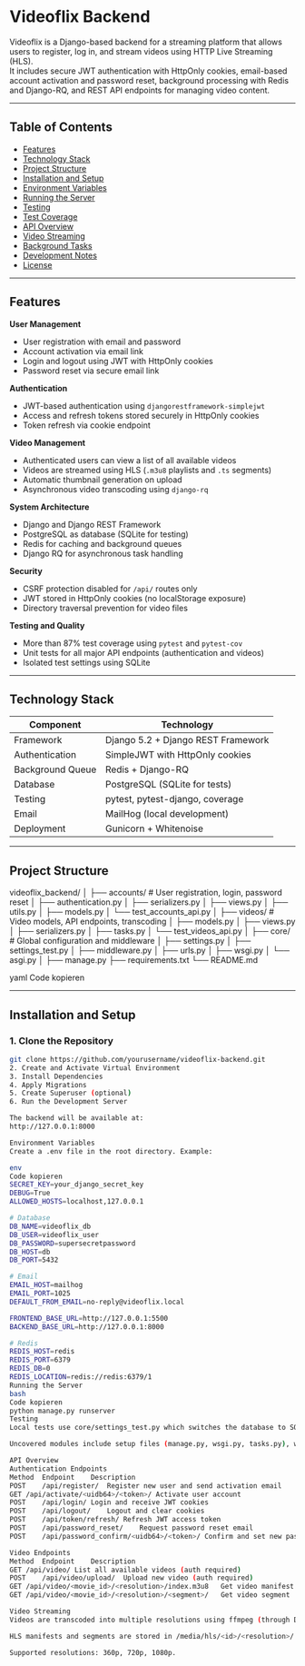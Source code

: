 # Videoflix Backend

Videoflix is a Django-based backend for a streaming platform that allows users to register, log in, and stream videos using HTTP Live Streaming (HLS).  
It includes secure JWT authentication with HttpOnly cookies, email-based account activation and password reset, background processing with Redis and Django-RQ, and REST API endpoints for managing video content.

---

## Table of Contents

- [Features](#features)
- [Technology Stack](#technology-stack)
- [Project Structure](#project-structure)
- [Installation and Setup](#installation-and-setup)
- [Environment Variables](#environment-variables)
- [Running the Server](#running-the-server)
- [Testing](#testing)
- [Test Coverage](#test-coverage)
- [API Overview](#api-overview)
- [Video Streaming](#video-streaming)
- [Background Tasks](#background-tasks)
- [Development Notes](#development-notes)
- [License](#license)

---

## Features

**User Management**
- User registration with email and password
- Account activation via email link
- Login and logout using JWT with HttpOnly cookies
- Password reset via secure email link

**Authentication**
- JWT-based authentication using `djangorestframework-simplejwt`
- Access and refresh tokens stored securely in HttpOnly cookies
- Token refresh via cookie endpoint

**Video Management**
- Authenticated users can view a list of all available videos
- Videos are streamed using HLS (`.m3u8` playlists and `.ts` segments)
- Automatic thumbnail generation on upload
- Asynchronous video transcoding using `django-rq`

**System Architecture**
- Django and Django REST Framework
- PostgreSQL as database (SQLite for testing)
- Redis for caching and background queues
- Django RQ for asynchronous task handling

**Security**
- CSRF protection disabled for `/api/` routes only
- JWT stored in HttpOnly cookies (no localStorage exposure)
- Directory traversal prevention for video files

**Testing and Quality**
- More than 87% test coverage using `pytest` and `pytest-cov`
- Unit tests for all major API endpoints (authentication and videos)
- Isolated test settings using SQLite

---

## Technology Stack

| Component | Technology |
|------------|-------------|
| Framework | Django 5.2 + Django REST Framework |
| Authentication | SimpleJWT with HttpOnly cookies |
| Background Queue | Redis + Django-RQ |
| Database | PostgreSQL (SQLite for tests) |
| Testing | pytest, pytest-django, coverage |
| Email | MailHog (local development) |
| Deployment | Gunicorn + Whitenoise |

---

## Project Structure

videoflix_backend/
│
├── accounts/ # User registration, login, password reset
│ ├── authentication.py
│ ├── serializers.py
│ ├── views.py
│ ├── utils.py
│ ├── models.py
│ └── test_accounts_api.py
│
├── videos/ # Video models, API endpoints, transcoding
│ ├── models.py
│ ├── views.py
│ ├── serializers.py
│ ├── tasks.py
│ └── test_videos_api.py
│
├── core/ # Global configuration and middleware
│ ├── settings.py
│ ├── settings_test.py
│ ├── middleware.py
│ ├── urls.py
│ ├── wsgi.py
│ └── asgi.py
│
├── manage.py
├── requirements.txt
└── README.md

yaml
Code kopieren

---

## Installation and Setup

### 1. Clone the Repository
```bash
git clone https://github.com/yourusername/videoflix-backend.git
2. Create and Activate Virtual Environment
3. Install Dependencies
4. Apply Migrations
5. Create Superuser (optional)
6. Run the Development Server

The backend will be available at:
http://127.0.0.1:8000

Environment Variables
Create a .env file in the root directory. Example:

env
Code kopieren
SECRET_KEY=your_django_secret_key
DEBUG=True
ALLOWED_HOSTS=localhost,127.0.0.1

# Database
DB_NAME=videoflix_db
DB_USER=videoflix_user
DB_PASSWORD=supersecretpassword
DB_HOST=db
DB_PORT=5432

# Email
EMAIL_HOST=mailhog
EMAIL_PORT=1025
DEFAULT_FROM_EMAIL=no-reply@videoflix.local

FRONTEND_BASE_URL=http://127.0.0.1:5500
BACKEND_BASE_URL=http://127.0.0.1:8000

# Redis
REDIS_HOST=redis
REDIS_PORT=6379
REDIS_DB=0
REDIS_LOCATION=redis://redis:6379/1
Running the Server
bash
Code kopieren
python manage.py runserver
Testing
Local tests use core/settings_test.py which switches the database to SQLite for easier local execution.

Uncovered modules include setup files (manage.py, wsgi.py, tasks.py), which are excluded from functional test scope.

API Overview
Authentication Endpoints
Method	Endpoint	Description
POST	/api/register/	Register new user and send activation email
GET	/api/activate/<uidb64>/<token>/	Activate user account
POST	/api/login/	Login and receive JWT cookies
POST	/api/logout/	Logout and clear cookies
POST	/api/token/refresh/	Refresh JWT access token
POST	/api/password_reset/	Request password reset email
POST	/api/password_confirm/<uidb64>/<token>/	Confirm and set new password

Video Endpoints
Method	Endpoint	Description
GET	/api/video/	List all available videos (auth required)
POST	/api/video/upload/	Upload new video (auth required)
GET	/api/video/<movie_id>/<resolution>/index.m3u8	Get video manifest
GET	/api/video/<movie_id>/<resolution>/<segment>/	Get video segment

Video Streaming
Videos are transcoded into multiple resolutions using ffmpeg (through Django-RQ workers).

HLS manifests and segments are stored in /media/hls/<id>/<resolution>/.

Supported resolutions: 360p, 720p, 1080p.

